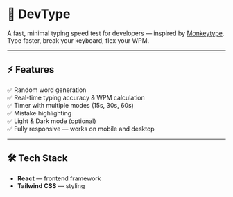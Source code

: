 # 🚀 DevType

A fast, minimal typing speed test for developers — inspired by [Monkeytype](https://monkeytype.com/). Type faster, break your keyboard, flex your WPM.

---

## ⚡ Features

✅ Random word generation  
✅ Real-time typing accuracy & WPM calculation  
✅ Timer with multiple modes (15s, 30s, 60s)  
✅ Mistake highlighting  
✅ Light & Dark mode (optional)  
✅ Fully responsive — works on mobile and desktop

---

## 🛠️ Tech Stack

- **React** — frontend framework
- **Tailwind CSS** — styling
